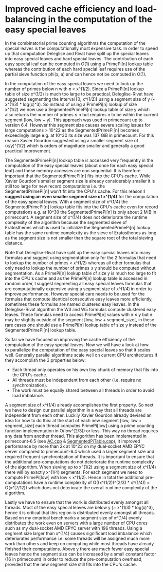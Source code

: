 # Improved cache efficiency and load-balancing in the computation of the easy special leaves

In the combinatorial prime counting algorithms the computation of the special leaves is the computationally most expensive task.
In order to speed up that computation Deleglise and Rivat have split up the special leaves into easy special leaves and hard
special leaves. The contribution of each easy special leaf can be computed in O(1) using a PrimePi[n] lookup table whereas the
contribution of each hard special leaf requires use of the partial sieve function phi(x, a) and can hence not be computed in O(1).

In the computation of the easy special leaves we need to look up the number of primes below n with n < x^(1/2). Since a
PrimePi[n] lookup table of size x^(1/2) is much too large to be practical, Deleglise-Rivat have suggested segmenting the Interval
[0, x^(1/2)[ using a segment size of y (~ x^(1/3) * log(x)^3). So instead of using a PrimePi[n] lookup of size x^(1/2) we now use
a SegmentedPrimePi[n] lookup table of size y which also returns the number of primes ≤ n but requires n to be within the current segment
[low, low + y[. This approach was used in primecount up to version 6.4. However this segment size causes severe scaling issues
for large computations > 10^22 as the SegmentedPrimePi[n] becomes exceedingly large e.g. at 10^30 its size was 137 GiB in
primecount. For this reason Xavier Gourdon suggested using a smaller segment size of (x/y)^(1/2) which is orders of magnitude
smaller and generally a good practical improvement.

The SegmentedPrimePi[n] lookup table is accessed very frequently in the computation of the easy special leaves (about once for each
easy special leaf) and these memory accesses are non sequential. It is therefore important that the SegmentedPrimePi[n] fits into
the CPU's cache. While Xavier Gourdon's smaller segment size is already considerably smaller it is still too large for new record
computations i.e. the SegmentedPrimePi[n] won't fit into the CPU's cache. For this reason **I suggest using an even smaller segment
size of x^(1/4)** for the computation of the easy special leaves. With a segment size of x^(1/4) the SegmentedPrimePi[n] lookup table fits
into the CPU's cache even for record computations e.g. at 10^30 the SegmentedPrimePi[n] is only about 2 MiB in primecount. A segment
size of x^(1/4) does not deteriorate the runtime complexity of the algorithm because the segmented sieve of Eratosthenes which is
used to initialize the SegmentedPrimePi[n] lookup table has the same runtime complexity as the sieve of Eratosthenes as long as
the segment size is not smaller than the square root of the total sieving distance.

Note that Deleglise-Rivat have split up the easy special leaves into many formulas and suggest using segmentation only for the 2
formulas that need to lookup the number of primes < x^(1/2) whereas all other formulas that only need to lookup the number of
primes ≤ y should be computed without segmentation. As a PrimePi[n] lookup table of size y is much too large to fit into the CPU's
cache and as the PrimePi[n] lookup table is accessed in random order, I suggest segmenting all easy special leaves formulas that
are computationally expensive using a segment size of x^(1/4) in order to improve performance. However special care needs to be
used for the formulas that compute identical consecutive easy leaves more efficiently, sometimes these formulas are named clustered
easy leaves. In the Deleglise-Rivat algorithm the W3 and W5 formulas compute clustered easy leaves. These formulas
need to access PrimePi[n] values with n ≤ y but n may be slightly outside of the segment [low, low + segment_size[, in these rare
cases one should use a PrimePi[n] lookup table of size y instead of the SegmentedPrimePi[n] lookup table.

So far we have focused on improving the cache efficiency of the computation of the easy special leaves. Now we will have a look at
how to parallelize the computation of the easy special leaves so that it scales well. Generally parallel algorithms scale well on
current CPU architectures if they accomplish the 3 properties below:

* Each thread only operates on his own tiny chunk of memory that fits into the CPU's cache.
* All threads must be independent from each other (i.e. require no synchronization).
* The work must be equally shared between all threads in order to avoid load imbalance. 

A segment size of x^(1/4) already accomplishes the first property. So next we have to design our parallel algorithm in a way that
all threads are independent from each other. Luckily Xavier Gourdon already devised an idea for how to do this: at the start of
each new segment [low, low + segment_size[ each thread computes PrimePi[low] using a prime counting function implementation in
O(low^(2/3)) or less. This way no thread requires any data from another thread. This algorithm has been implemented in
primecount-6.5 (see [AC.cpp](https://github.com/kimwalisch/primecount/blob/master/src/gourdon/AC.cpp) &
[SegmentedPiTable.cpp](https://github.com/kimwalisch/primecount/blob/master/src/gourdon/SegmentedPiTable.cpp)), it improved performance
by more than 2x at 10^23 on my dual-socket AMD EPYC server compared to primecount-6.4 which used a larger segment size and
required frequent synchronization of threads. It is important to ensure that the additional pre-computations do not deteriorate
the runtime complexity of the algorithm. When sieving up to x^(1/2) using a segment size of x^(1/4) there will by exactly x^(1/4)
segments. For each segment we need to compute PrimePi[low] with low < x^(1/2). Hence in total the additional pre-computations
have a runtime complexity of O((x^(1/2))^(2/3) * x^(1/4)) = O(x^(7/12)) which does not deteriorate the overall runtime complexity
of the algorithm.

Lastly we have to ensure that the work is distributed evenly amongst all threads. Most of the easy special leaves are below y
(~ x^(1/3) * log(x)^3), hence it is critical that this region is distributed evenly amongst all threads. Based on my emprical
benchmarks a segment size of x^(1/4) evenly distributes the work even on servers with a large number of CPU cores such as my
dual-socket AMD EPYC server with 196 threads. Using a segment size larger than x^(1/4) causes significant load imbalance
which deteriorates performance i.e. some threads will be assigned much more work than others and keep on computing while most
threads have already finished their computations. Above y there are much fewer easy special leaves hence the segment size can be
increased by a small constant factor (16 in primecount) in order to reduce the pre-computation overhead, provided that the new
segment size still fits into the CPU's cache.
